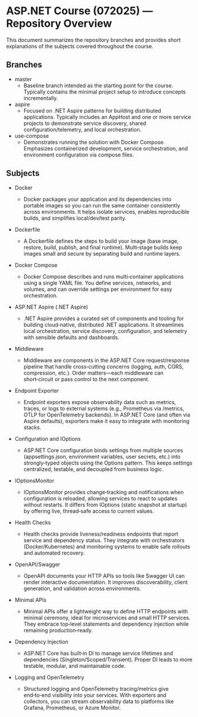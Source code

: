 # ASP.NET Course (072025) — Repository Overview

This document summarizes the repository branches and provides short explanations of the subjects covered throughout the course.

## Branches

- master
  - Baseline branch intended as the starting point for the course. Typically contains the minimal project setup to introduce concepts incrementally.
- aspire
  - Focused on .NET Aspire patterns for building distributed applications. Typically includes an AppHost and one or more service projects to demonstrate service discovery, shared configuration/telemetry, and local orchestration.
- use-compose
  - Demonstrates running the solution with Docker Compose. Emphasizes containerized development, service orchestration, and environment configuration via compose files.

## Subjects

- Docker
  - Docker packages your application and its dependencies into portable images so you can run the same container consistently across environments. It helps isolate services, enables reproducible builds, and simplifies local/dev/test parity.
  
- Dockerfile
  - A Dockerfile defines the steps to build your image (base image, restore, build, publish, and final runtime). Multi‑stage builds keep images small and secure by separating build and runtime layers.
  
- Docker Compose
  - Docker Compose describes and runs multi‑container applications using a single YAML file. You define services, networks, and volumes, and can override settings per environment for easy orchestration.
  
- ASP.NET Aspire (.NET Aspire)
  - .NET Aspire provides a curated set of components and tooling for building cloud‑native, distributed .NET applications. It streamlines local orchestration, service discovery, configuration, and telemetry with sensible defaults and dashboards.
  
- Middleware
  - Middleware are components in the ASP.NET Core request/response pipeline that handle cross‑cutting concerns (logging, auth, CORS, compression, etc.). Order matters—each middleware can short‑circuit or pass control to the next component.
  
- Endpoint Exporter
  - Endpoint exporters expose observability data such as metrics, traces, or logs to external systems (e.g., Prometheus via /metrics, OTLP for OpenTelemetry backends). In ASP.NET Core (and often via Aspire defaults), exporters make it easy to integrate with monitoring stacks.
  
- Configuration and IOptions
  - ASP.NET Core configuration binds settings from multiple sources (appsettings.json, environment variables, user secrets, etc.) into strongly‑typed objects using the Options pattern. This keeps settings centralized, testable, and decoupled from business logic.
  
- IOptionsMonitor
  - IOptionsMonitor provides change‑tracking and notifications when configuration is reloaded, allowing services to react to updates without restarts. It differs from IOptions (static snapshot at startup) by offering live, thread‑safe access to current values.
  
- Health Checks
  - Health checks provide liveness/readiness endpoints that report service and dependency status. They integrate with orchestrators (Docker/Kubernetes) and monitoring systems to enable safe rollouts and automated recovery.
  
- OpenAPI/Swagger
  - OpenAPI documents your HTTP APIs so tools like Swagger UI can render interactive documentation. It improves discoverability, client generation, and validation across environments.
  
- Minimal APIs
  - Minimal APIs offer a lightweight way to define HTTP endpoints with minimal ceremony, ideal for microservices and small HTTP services. They embrace top‑level statements and dependency injection while remaining production‑ready.
  
- Dependency Injection
  - ASP.NET Core has built‑in DI to manage service lifetimes and dependencies (Singleton/Scoped/Transient). Proper DI leads to more testable, modular, and maintainable code.
  
- Logging and OpenTelemetry
  - Structured logging and OpenTelemetry tracing/metrics give end‑to‑end visibility into your services. With exporters and collectors, you can stream observability data to platforms like Grafana, Prometheus, or Azure Monitor.